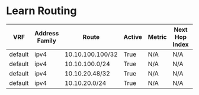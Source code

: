 
# Learn Routing
| VRF | Address Family | Route | Active | Metric | Next Hop Index | Next Hop | Outgoing Interface | Route Preference | Source Protocol | Source Protocol Code |
| --- | -------------- | ----- | ------ | ------ | -------------- | -------- | -------------------| ---------------- | --------------- | -------------------- |
| default | ipv4 | 10.10.100.100/32 | True | N/A | N/A | N/A | Loopback100 | N/A | local | L |
| default | ipv4 | 10.10.100.0/24 | True | N/A | N/A | N/A | Loopback100 | N/A | connected | C |
| default | ipv4 | 10.10.20.48/32 | True | N/A | N/A | N/A | GigabitEthernet1 | N/A | local | L |
| default | ipv4 | 10.10.20.0/24 | True | N/A | N/A | N/A | GigabitEthernet1 | N/A | connected | C |